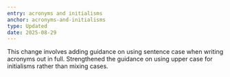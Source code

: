 ```yaml
---
entry: acronyms and initialisms
anchor: acronyms-and-initialisms
type: Updated
date: 2025-08-29
---
```


This change involves adding guidance on using sentence case when writing acronyms out in full. Strengthened the guidance on using upper case for initialisms rather than mixing cases.
